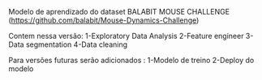 Modelo de aprendizado do dataset BALABIT MOUSE CHALLENGE (https://github.com/balabit/Mouse-Dynamics-Challenge)

Contem nessa versão:
1-Exploratory Data Analysis
2-Feature engineer
3-Data segmentation
4-Data cleaning

Para versões futuras serão adicionados :
1-Modelo de treino
2-Deploy do modelo
